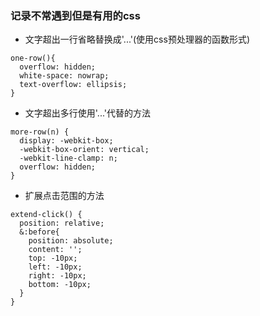 ### 记录不常遇到但是有用的css
- 文字超出一行省略替换成'...'(使用css预处理器的函数形式)
```
one-row(){
  overflow: hidden;
  white-space: nowrap;
  text-overflow: ellipsis;
}
```
- 文字超出多行使用'...'代替的方法
```
more-row(n) {
  display: -webkit-box;
  -webkit-box-orient: vertical;
  -webkit-line-clamp: n;
  overflow: hidden;
}
```
- 扩展点击范围的方法
```
extend-click() {
  position: relative;
  &:before{
    position: absolute;
    content: '';
    top: -10px;
    left: -10px;
    right: -10px;
    bottom: -10px;
  }
}
```